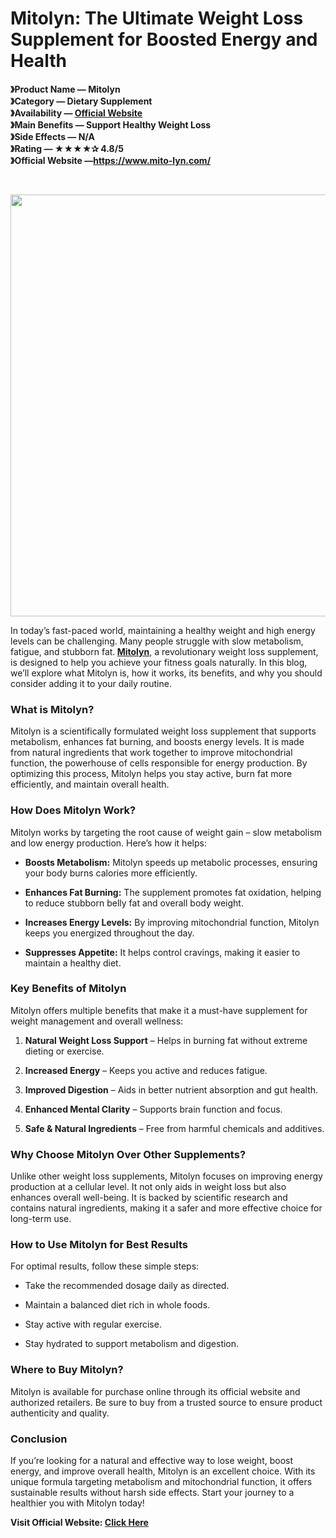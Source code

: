 <h1 data-pm-slice="1 1 []"><strong>Mitolyn: The Ultimate Weight Loss Supplement for Boosted Energy and Health</strong></h1>
<p><strong>》Product Name &mdash; Mitolyn<br />》Category &mdash; Dietary Supplement<br />》Availability &mdash;&nbsp;<a class="c-link" href="https://www.mito-lyn.com/" target="_blank" rel="noopener noreferrer" data-stringify-link="https://www.us-mitolyn-us.us/" data-sk="tooltip_parent">Official Website</a><br />》Main Benefits &mdash; Support Healthy Weight Loss<br />》Side Effects &mdash; N/A<br />》Rating &mdash; ★★★★✰ 4.8/5<br />》Official Website &mdash;<span data-sheets-root="1"><a class="in-cell-link" href="https://www.mito-lyn.com/" target="_blank">https://www.mito-lyn.com/</a></span></strong></p>
<p>&nbsp;</p>
<p><strong><img src="https://fitfusiohub.com/wp-content/uploads/2024/12/mitolyn-customer-reviews.webp" alt="" width="675" height="675" /></strong></p>
<p>In today&rsquo;s fast-paced world, maintaining a healthy weight and high energy levels can be challenging. Many people struggle with slow metabolism, fatigue, and stubborn fat.<strong> <a href="https://www.mito-lyn.com/">Mitolyn</a></strong>, a revolutionary weight loss supplement, is designed to help you achieve your fitness goals naturally. In this blog, we&rsquo;ll explore what Mitolyn is, how it works, its benefits, and why you should consider adding it to your daily routine.</p>
<h3>What is Mitolyn?</h3>
<p>Mitolyn is a scientifically formulated weight loss supplement that supports metabolism, enhances fat burning, and boosts energy levels. It is made from natural ingredients that work together to improve mitochondrial function, the powerhouse of cells responsible for energy production. By optimizing this process, Mitolyn helps you stay active, burn fat more efficiently, and maintain overall health.</p>
<h3>How Does Mitolyn Work?</h3>
<p>Mitolyn works by targeting the root cause of weight gain &ndash; slow metabolism and low energy production. Here&rsquo;s how it helps:</p>
<ul data-spread="false">
<li>
<p><strong>Boosts Metabolism:</strong> Mitolyn speeds up metabolic processes, ensuring your body burns calories more efficiently.</p>
</li>
<li>
<p><strong>Enhances Fat Burning:</strong> The supplement promotes fat oxidation, helping to reduce stubborn belly fat and overall body weight.</p>
</li>
<li>
<p><strong>Increases Energy Levels:</strong> By improving mitochondrial function, Mitolyn keeps you energized throughout the day.</p>
</li>
<li>
<p><strong>Suppresses Appetite:</strong> It helps control cravings, making it easier to maintain a healthy diet.</p>
</li>
</ul>
<h3>Key Benefits of Mitolyn</h3>
<p>Mitolyn offers multiple benefits that make it a must-have supplement for weight management and overall wellness:</p>
<ol start="1" data-spread="false">
<li>
<p><strong>Natural Weight Loss Support</strong> &ndash; Helps in burning fat without extreme dieting or exercise.</p>
</li>
<li>
<p><strong>Increased Energy</strong> &ndash; Keeps you active and reduces fatigue.</p>
</li>
<li>
<p><strong>Improved Digestion</strong> &ndash; Aids in better nutrient absorption and gut health.</p>
</li>
<li>
<p><strong>Enhanced Mental Clarity</strong> &ndash; Supports brain function and focus.</p>
</li>
<li>
<p><strong>Safe &amp; Natural Ingredients</strong> &ndash; Free from harmful chemicals and additives.</p>
</li>
</ol>
<h3>Why Choose Mitolyn Over Other Supplements?</h3>
<p>Unlike other weight loss supplements, Mitolyn focuses on improving energy production at a cellular level. It not only aids in weight loss but also enhances overall well-being. It is backed by scientific research and contains natural ingredients, making it a safer and more effective choice for long-term use.</p>
<h3>How to Use Mitolyn for Best Results</h3>
<p>For optimal results, follow these simple steps:</p>
<ul data-spread="false">
<li>
<p>Take the recommended dosage daily as directed.</p>
</li>
<li>
<p>Maintain a balanced diet rich in whole foods.</p>
</li>
<li>
<p>Stay active with regular exercise.</p>
</li>
<li>
<p>Stay hydrated to support metabolism and digestion.</p>
</li>
</ul>
<h3>Where to Buy Mitolyn?</h3>
<p>Mitolyn is available for purchase online through its official website and authorized retailers. Be sure to buy from a trusted source to ensure product authenticity and quality.</p>
<h3>Conclusion</h3>
<p>If you&rsquo;re looking for a natural and effective way to lose weight, boost energy, and improve overall health, Mitolyn is an excellent choice. With its unique formula targeting metabolism and mitochondrial function, it offers sustainable results without harsh side effects. Start your journey to a healthier you with Mitolyn today!</p>
<p><strong>Visit Official Website: <a href="https://www.mito-lyn.com/">Click Here</a></strong></p>
<p>&nbsp;</p>
